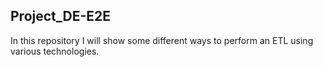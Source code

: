 ## Project_DE-E2E

In this repository I will show some different ways to perform an ETL using various technologies.
